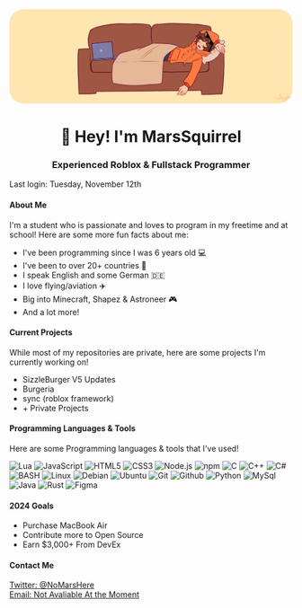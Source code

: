 <img src="/images/banner.jpg" style="border-radius: 25px;"/>

<h1 align="center">👋 Hey! I'm MarsSquirrel</h1>
<h3 align=center>Experienced Roblox & Fullstack Programmer</h3>

Last login: Tuesday, November 12th

<h4>About Me</h4>
I'm a student who is passionate and loves to program in my freetime and at school! Here are some more fun facts about me:
<br>
<ul>
    <li>I've been programming since I was 6 years old 💻</li>
    <li>I've been to over 20+ countries 🚀</li>
    <li>I speak English and some German 🇩🇪</li>
    <li>I love flying/aviation ✈️</li>
    <li>Big into Minecraft, Shapez & Astroneer 🎮</li>
    <li>And a lot more!</li>
</ul>

<h4>Current Projects</h4>
While most of my repositories are private, here are some projects I'm currently working on!
<ul>
    <li>SizzleBurger V5 Updates</li>
    <li>Burgeria</li>
    <li>sync (roblox framework)</li>
    <li>+ Private Projects</li>
</ul>
<h4>Programming Languages & Tools</h4>
Here are some Programming languages & tools that I've used!
<p align="left">
    <img src="https://cdn.worldvectorlogo.com/logos/lua-5.svg" alt="Lua" width="40" height="40"/>
    <img src="https://cdn.worldvectorlogo.com/logos/logo-javascript.svg" alt="JavaScript" width="40" height="40"/>
    <img src="https://cdn.worldvectorlogo.com/logos/html-1.svg" alt="HTML5" width="40" height="40"/>
    <img src="https://cdn.worldvectorlogo.com/logos/css-3.svg" alt="CSS3" width="40" height="40"/>
    <img src="https://cdn.worldvectorlogo.com/logos/nodejs-icon.svg" alt="Node.js" width="40" height="40"/>
    <img src="https://cdn.worldvectorlogo.com/logos/npm-square-red-1.svg" alt="npm" width="40" height="40"/>
    <img src="https://cdn.worldvectorlogo.com/logos/c-1.svg" alt="C" width="40" height="40"/>
    <img src="https://cdn.worldvectorlogo.com/logos/c.svg" alt="C++" width="40" height="40"/>
    <img src="https://cdn.worldvectorlogo.com/logos/c--4.svg" alt="C#" width="40" height="40"/>
    <img src="https://cdn.worldvectorlogo.com/logos/bash-2.svg" alt="BASH" width="40" height="40"/>
    <img src="https://cdn.worldvectorlogo.com/logos/linux-tux.svg" alt="Linux" width="40" height="40"/>
    <img src="https://cdn.worldvectorlogo.com/logos/debian-2.svg" alt="Debian" width="40" height="40"/>
    <img src="https://cdn.worldvectorlogo.com/logos/ubuntu-4.svg" alt="Ubuntu" width="40" height="40"/>
    <img src="https://cdn.worldvectorlogo.com/logos/git-icon.svg" alt="Git" width="40" height="40"/>
    <img src="https://cdn.worldvectorlogo.com/logos/github-icon-1.svg" alt="Github" width="40" height="40"/>
    <img src="https://cdn.worldvectorlogo.com/logos/python-5.svg" alt="Python" width="40" height="40"/>
    <img src="https://cdn.worldvectorlogo.com/logos/mysql-logo-pure.svg" alt="MySql" width="40" height="40"/>
    <img src="https://cdn.worldvectorlogo.com/logos/java-14.svg" alt="Java" width="40" height="40"/>
    <img src="https://cdn.worldvectorlogo.com/logos/rust.svg" alt="Rust" width="40" height="40"/>
    <img src="https://cdn.worldvectorlogo.com/logos/figma-icon.svg" alt="Figma" width="40" height="40"/>
</p>
<h4>2024 Goals</h4>
<ul>
    <li>Purchase MacBook Air</li>
    <li>Contribute more to Open Source</li>
    <li>Earn $3,000+ From DevEx</li>
</ul>
<h4>Contact Me</h4>
<a href="https://x.com/noMarsHere">
    Twitter: @NoMarsHere
</a>

<br>

<a href="#">
    Email: Not Avaliable At the Moment
</a>
